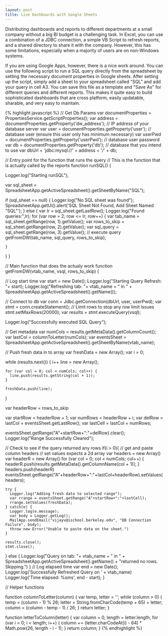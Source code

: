 ```yaml
---
layout: post
title: Live Dashboards with Google Sheets
---
```


Distributing dashboards and reports to different departments at a small company without a big BI budget is a challenging task. In Excel, you can use a combination of a JDBC connection, a simple VB Script to refresh reports, and a shared directory to share it with the company. However, this has some limitations, especially when a majority of users are on non-Windows systems.

If you are using Google Apps, however, there is a nice work around. You can use the following script to run a SQL query directly from the spreadsheet by setting the necessary document properties in Google sheets. After setting up the script, simply add a sheet to your spreadsheet called "SQL" and add your query in cell A3. You can save this file as a template and "Save As" for different queries and different reports. This makes it quite easy to build sophisticated dashboards that are cross platform, easily updatable, sharable, and very easy to maintain.

{% highlight javascript %}
// Get Db Params
var documentProperties = PropertiesService.getScriptProperties();
var address =  documentProperties.getProperty('dw_address'); // IP address of your database server
var user = documentProperties.getProperty('user'); // database user (ensure this user only has minimum necessary)
var userPwd = documentProperties.getProperty('userPwd'); // database user password
var db = documentProperties.getProperty('db'); // database that you intend to use
var dbUrl = 'jdbc:mysql://' + address + '/' + db;


// Entry point for the function that runs the query
// This is the function that is actually called by the reports
function runSQL() {

  Logger.log("Starting runSQL");

  var sql_sheet = SpreadsheetApp.getActiveSpreadsheet().getSheetByName("SQL");

  if (sql_sheet == null) {
    Logger.log("No SQL sheet was found");
    SpreadsheetApp.getUi().alert('SQL Sheet Not Found, Add Sheet Named "SQL"');
  }
  else {
    var lr = sql_sheet.getLastRow();
    Logger.log("Found queries:",lr);
    for (var row = 2; row <= lr; row++) {
      var tab_name = sql_sheet.getRange(row, 1).getValue();
      var rows_to_skip = sql_sheet.getRange(row, 2).getValue();
      var sql_query = sql_sheet.getRange(row, 3).getValue();
      // execute query
      getFromDW(tab_name, sql_query, rows_to_skip);

    }
  }
}

// Main function that does the actualy work
function getFromDW(vtab_name, vsql, rows_to_skip) {

  // Log start time
  var start = new Date();
  Logger.log("Starting Query Refresh: "+ start);
  Logger.log("Refreshing tab: "+ vtab_name + " in " + SpreadsheetApp.getActiveSpreadsheet().getName());

  // Connect to db
  var conn = Jdbc.getConnection(dbUrl, user, userPwd);
  var stmt = conn.createStatement();
  // Limit rows to stop any row limit issues
  stmt.setMaxRows(20000);
  var results = stmt.executeQuery(vsql);

  Logger.log("Successfully executed SQL Query");

  // Get metadata
  var numCols = results.getMetaData().getColumnCount();
  var lastCol = columnToLetter(numCols);
  var eventsSheet = SpreadsheetApp.getActiveSpreadsheet().getSheetByName(vtab_name);

  // Push fresh data in to array
  var freshData = new Array();
  var i = 0;

  while (results.next()) {
    i++
    line = new Array();

    for (var col = 0; col < numCols; col++) {
      line.push(results.getString(col + 1));
    }

    freshData.push(line);
  }

  var headerRow = rows_to_skip

  var startRow = headerRow + 1;
  var numRows = headerRow + i;
  var delRow = lastCol + eventsSheet.getLastRow();
  var lastCell = lastCol + numRows;

  eventsSheet.getRange("A"+startRow+":"+delRow).clear();
  Logger.log("Range Successfully Cleared");

  // Check to see if the query returned any rows
  if(i > 0){
    // get and paste column headers
    // set values expects a 2d array
    var headers = new Array()
    var headerR = new Array()
    for (var col = 0; col < numCols; col++) {
      headerR.push(results.getMetaData().getColumnName(col + 1));
    }
    headers.push(headerR)
    eventsSheet.getRange("A"+headerRow+":"+lastCol+headerRow).setValues(headers);

    try {
      Logger.log("Adding fresh data to selected range");
      var rrange = eventsSheet.getRange("A"+startRow+":"+lastCell);
      rrange.setValues(freshData);
    } catch(e) {
      Logger.log(e.message);
      var body = Logger.getLog();
      MailApp.sendEmail("vijayv@ischool.berkeley.edu", "DB Connection Failure", body);
      throw new Error("Unable to paste data on the sheet.")
    }

    results.close();
    stmt.close();
  }
  else {
    Logger.log("Query on tab: "+ vtab_name + " in " + SpreadsheetApp.getActiveSpreadsheet().getName() + "returned no rows. Skipping.")
  }
  // Log elapsed time
  var end = new Date();
  Logger.log('Successfully Refreshed Query on ' + vtab_name)
  Logger.log('Time elapsed: %sms', end - start);
}

// Helper functions

function columnToLetter(column)
{
  var temp, letter = '';
  while (column > 0)
  {
    temp = (column - 1) % 26;
    letter = String.fromCharCode(temp + 65) + letter;
    column = (column - temp - 1) / 26;
  }
  return letter;
}

function letterToColumn(letter)
{
  var column = 0, length = letter.length;
  for (var i = 0; i < length; i++)
  {
    column += (letter.charCodeAt(i) - 64) * Math.pow(26, length - i - 1);
  }
  return column;
}
{% endhighlight %}
